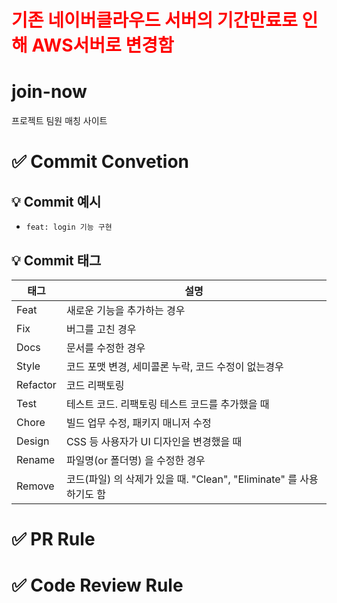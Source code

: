 # <span style="color:red">기존 네이버클라우드 서버의 기간만료로 인해 AWS서버로 변경함</span>
# join-now
프로젝트 팀원 매칭 사이트

# ✅ Commit Convetion
## 💡 Commit 예시
- `feat: login 기능 구현`

## 💡 Commit 태그

|태그|설명|
|----|-----|
|Feat|새로운 기능을 추가하는 경우|
|Fix|버그를 고친 경우|
|Docs|문서를 수정한 경우|
|Style|코드 포맷 변경, 세미콜론 누락, 코드 수정이 없는경우|
|Refactor|코드 리팩토링|
|Test|테스트 코드. 리팩토링 테스트 코드를 추가했을 때|
|Chore|빌드 업무 수정, 패키지 매니저 수정|
|Design|CSS 등 사용자가 UI 디자인을 변경했을 때|
|Rename|파일명(or 폴더명) 을 수정한 경우|
|Remove|코드(파일) 의 삭제가 있을 때. "Clean", "Eliminate" 를 사용하기도 함|


# ✅ PR Rule

# ✅ Code Review Rule

